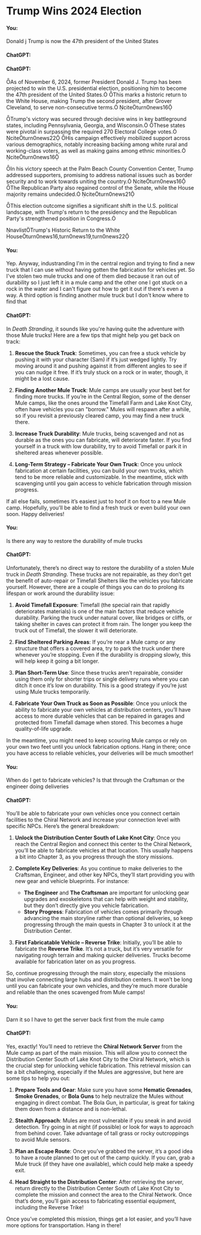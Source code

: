 # Trump Wins 2024 Election

#### You:
Donald j Trump is now the 47th president of the United States

#### ChatGPT:


#### ChatGPT:
As of November 6, 2024, former President Donald J. Trump has been projected to win the U.S. presidential election, positioning him to become the 47th president of the United States. This marks a historic return to the White House, making Trump the second president, after Grover Cleveland, to serve non-consecutive terms. citeturn0news16

Trump's victory was secured through decisive wins in key battleground states, including Pennsylvania, Georgia, and Wisconsin. These states were pivotal in surpassing the required 270 Electoral College votes. citeturn0news22 His campaign effectively mobilized support across various demographics, notably increasing backing among white rural and working-class voters, as well as making gains among ethnic minorities. citeturn0news16

In his victory speech at the Palm Beach County Convention Center, Trump addressed supporters, promising to address national issues such as border security and to work towards uniting the country. citeturn0news16 The Republican Party also regained control of the Senate, while the House majority remains undecided. citeturn0news21

This election outcome signifies a significant shift in the U.S. political landscape, with Trump's return to the presidency and the Republican Party's strengthened position in Congress.

navlistTrump's Historic Return to the White Houseturn0news16,turn0news19,turn0news22


#### You:
Yep. Anyway, industranding I'm in the central region and trying to find a new truck that I can use without having gotten the fabrication for vehicles yet. So I've stolen two mule trucks and one of them died because it ran out of durability so I just left it in a mule camp and the other one I got stuck on a rock in the water and I can't figure out how to get it out if there's even a way. A third option is finding another mule truck but I don't know where to find that

#### ChatGPT:
In *Death Stranding*, it sounds like you're having quite the adventure with those Mule trucks! Here are a few tips that might help you get back on track:

1. **Rescue the Stuck Truck**: Sometimes, you can free a stuck vehicle by pushing it with your character (Sam) if it’s just wedged lightly. Try moving around it and pushing against it from different angles to see if you can nudge it free. If it’s truly stuck on a rock or in water, though, it might be a lost cause.

2. **Finding Another Mule Truck**: Mule camps are usually your best bet for finding more trucks. If you’re in the Central Region, some of the denser Mule camps, like the ones around the Timefall Farm and Lake Knot City, often have vehicles you can "borrow." Mules will respawn after a while, so if you revisit a previously cleared camp, you may find a new truck there.

3. **Increase Truck Durability**: Mule trucks, being scavenged and not as durable as the ones you can fabricate, will deteriorate faster. If you find yourself in a truck with low durability, try to avoid Timefall or park it in sheltered areas whenever possible.

4. **Long-Term Strategy – Fabricate Your Own Truck**: Once you unlock fabrication at certain facilities, you can build your own trucks, which tend to be more reliable and customizable. In the meantime, stick with scavenging until you gain access to vehicle fabrication through mission progress.

If all else fails, sometimes it’s easiest just to hoof it on foot to a new Mule camp. Hopefully, you’ll be able to find a fresh truck or even build your own soon. Happy deliveries!


#### You:
Is there any way to restore the durability of mule trucks

#### ChatGPT:
Unfortunately, there’s no direct way to restore the durability of a stolen Mule truck in *Death Stranding*. These trucks are not repairable, as they don’t get the benefit of auto-repair or Timefall Shelters like the vehicles you fabricate yourself. However, there are a couple of things you can do to prolong its lifespan or work around the durability issue:

1. **Avoid Timefall Exposure**: Timefall (the special rain that rapidly deteriorates materials) is one of the main factors that reduce vehicle durability. Parking the truck under natural cover, like bridges or cliffs, or taking shelter in caves can protect it from rain. The longer you keep the truck out of Timefall, the slower it will deteriorate.

2. **Find Sheltered Parking Areas**: If you’re near a Mule camp or any structure that offers a covered area, try to park the truck under there whenever you’re stopping. Even if the durability is dropping slowly, this will help keep it going a bit longer.

3. **Plan Short-Term Use**: Since these trucks aren’t repairable, consider using them only for shorter trips or single delivery runs where you can ditch it once it’s low on durability. This is a good strategy if you’re just using Mule trucks temporarily.

4. **Fabricate Your Own Truck as Soon as Possible**: Once you unlock the ability to fabricate your own vehicles at distribution centers, you’ll have access to more durable vehicles that can be repaired in garages and protected from Timefall damage when stored. This becomes a huge quality-of-life upgrade.

In the meantime, you might need to keep scouring Mule camps or rely on your own two feet until you unlock fabrication options. Hang in there; once you have access to reliable vehicles, your deliveries will be much smoother!


#### You:
When do I get to fabricate vehicles? Is that through the Craftsman or the engineer doing deliveries

#### ChatGPT:
You’ll be able to fabricate your own vehicles once you connect certain facilities to the Chiral Network and increase your connection level with specific NPCs. Here’s the general breakdown:

1. **Unlock the Distribution Center South of Lake Knot City**: Once you reach the Central Region and connect this center to the Chiral Network, you’ll be able to fabricate vehicles at that location. This usually happens a bit into Chapter 3, as you progress through the story missions.

2. **Complete Key Deliveries**: As you continue to make deliveries to the Craftsman, Engineer, and other key NPCs, they’ll start providing you with new gear and vehicle blueprints. For instance:
   - **The Engineer** and **The Craftsman** are important for unlocking gear upgrades and exoskeletons that can help with weight and stability, but they don’t directly give you vehicle fabrication.
   - **Story Progress**: Fabrication of vehicles comes primarily through advancing the main storyline rather than optional deliveries, so keep progressing through the main quests in Chapter 3 to unlock it at the Distribution Center.

3. **First Fabricatable Vehicle – Reverse Trike**: Initially, you’ll be able to fabricate the **Reverse Trike**. It’s not a truck, but it’s very versatile for navigating rough terrain and making quicker deliveries. Trucks become available for fabrication later on as you progress.

So, continue progressing through the main story, especially the missions that involve connecting large hubs and distribution centers. It won’t be long until you can fabricate your own vehicles, and they’re much more durable and reliable than the ones scavenged from Mule camps!


#### You:
Darn it so I have to get the server back first from the mule camp

#### ChatGPT:
Yes, exactly! You’ll need to retrieve the **Chiral Network Server** from the Mule camp as part of the main mission. This will allow you to connect the Distribution Center South of Lake Knot City to the Chiral Network, which is the crucial step for unlocking vehicle fabrication. This retrieval mission can be a bit challenging, especially if the Mules are aggressive, but here are some tips to help you out:

1. **Prepare Tools and Gear**: Make sure you have some **Hematic Grenades**, **Smoke Grenades**, or **Bola Guns** to help neutralize the Mules without engaging in direct combat. The Bola Gun, in particular, is great for taking them down from a distance and is non-lethal.

2. **Stealth Approach**: Mules are most vulnerable if you sneak in and avoid detection. Try going in at night (if possible) or look for ways to approach from behind cover. Take advantage of tall grass or rocky outcroppings to avoid Mule sensors.

3. **Plan an Escape Route**: Once you’ve grabbed the server, it’s a good idea to have a route planned to get out of the camp quickly. If you can, grab a Mule truck (if they have one available), which could help make a speedy exit.

4. **Head Straight to the Distribution Center**: After retrieving the server, return directly to the Distribution Center South of Lake Knot City to complete the mission and connect the area to the Chiral Network. Once that’s done, you’ll gain access to fabricating essential equipment, including the Reverse Trike!

Once you’ve completed this mission, things get a lot easier, and you’ll have more options for transportation. Hang in there!
